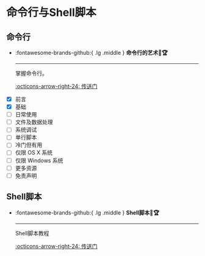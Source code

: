 # 命令行与Shell脚本

## 命令行

<div class="grid cards" markdown>

-   :fontawesome-brands-github:{ .lg .middle } __命令行的艺术🎯🏆__

    ---

    掌握命令行。

    [:octicons-arrow-right-24: <a href="https://github.com/jlevy/the-art-of-command-line/blob/master/README-zh.md" target="_blank"> 传送门 </a>](#)

</div>

- [x] 前言
- [x] 基础
- [ ] 日常使用
- [ ] 文件及数据处理
- [ ] 系统调试
- [ ] 单行脚本
- [ ] 冷门但有用
- [ ] 仅限 OS X 系统
- [ ] 仅限 Windows 系统
- [ ] 更多资源
- [ ] 免责声明

## Shell脚本

<div class="grid cards" markdown>

-   :fontawesome-brands-github:{ .lg .middle } __Shell脚本🎯🏆__

    ---

    Shell脚本教程

    [:octicons-arrow-right-24: <a href="https://www.shellscript.sh/" target="_blank"> 传送门 </a>](#)

</div>